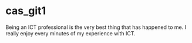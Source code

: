 # cas_git1
Being an ICT professional is the very best thing that has happened to me.
I really enjoy every minutes of my experience with ICT.

